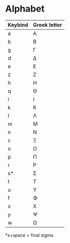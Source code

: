 # Alphabet
| Keybind | Greek letter |
|---------|--------------|
| a       | Α            |
| b       | Β            |
| g       | Γ            |
| d       | Δ            |
| e       | Ε            |
| z       | Ζ            |
| h       | Η            |
| q       | Θ            |
| i       | Ι            |
| k       | Κ            |
| l       | Λ            |
| m       | Μ            |
| n       | Ν            |
| c       | Ξ            |
| o       | Ο            |
| p       | Π            |
| r       | Ρ            |
| s*      | Σ            |
| t       | Τ            |
| u       | Υ            |
| f       | Φ            |
| x       | Χ            |
| y       | Ψ            |
| w       | Ω            |

*s+space = final sigma